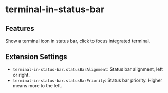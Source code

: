 # terminal-in-status-bar

## Features

Show a terminal icon in status bar, click to focus integrated terminal.

## Extension Settings

- `terminal-in-status-bar.statusBarAlignment`: Status bar alignment, left or right.
- `terminal-in-status-bar.statusBarPriority`: Status bar priority. Higher means more to the left.
